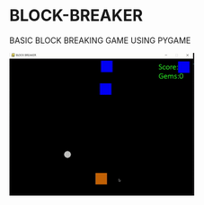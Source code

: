 # BLOCK-BREAKER
BASIC BLOCK BREAKING GAME USING PYGAME

![](https://github.com/YashIndane/repo-images/blob/main/block_breaker.gif)
